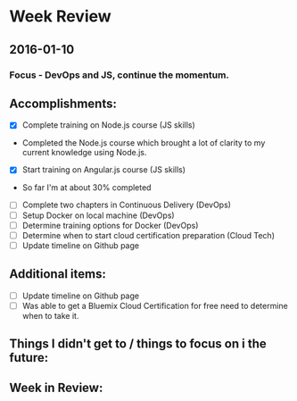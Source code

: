# Week Review

## 2016-01-10
### Focus - DevOps and JS, continue the momentum.

## Accomplishments:
- [x] Complete training on Node.js course (JS skills)
 - Completed the Node.js course which brought a lot of clarity to my current knowledge using Node.js.
- [x] Start training on Angular.js course (JS skills)
 - So far I'm at about 30% completed
 - [ ] Complete two chapters in Continuous Delivery (DevOps)
 - [ ] Setup Docker on local machine (DevOps)
 - [ ] Determine training options for Docker (DevOps)
 - [ ] Determine when to start cloud certification preparation (Cloud Tech)
 - [ ] Update timeline on Github page

## Additional items:
- [ ] Update timeline on Github page
- [ ] Was able to get a Bluemix Cloud Certification for free need to determine when to take it.

## Things I didn't get to / things to focus on i the future:

## Week in Review:
